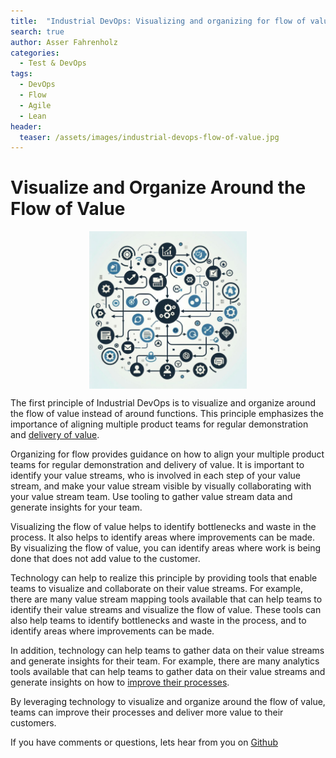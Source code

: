 ```yaml
---
title:  "Industrial DevOps: Visualizing and organizing for flow of value"
search: true
author: Asser Fahrenholz
categories: 
  - Test & DevOps
tags:
  - DevOps
  - Flow
  - Agile  
  - Lean
header:
  teaser: /assets/images/industrial-devops-flow-of-value.jpg
---
```


# Visualize and Organize Around the Flow of Value

<p align="center">
<a href="/assets/images/industrial-devops-flow-of-value.jpg"><img src="/assets/images/industrial-devops-flow-of-value.jpg" width="50%" align="center"></a>
</p>

The first principle of Industrial DevOps is to visualize and organize around the flow of value instead of around functions. This principle emphasizes the importance of aligning multiple product teams for regular demonstration and [delivery of value][1].

Organizing for flow provides guidance on how to align your multiple product teams for regular demonstration and delivery of value. It is important to identify your value streams, who is involved in each step of your value stream, and make your value stream visible by visually collaborating with your value stream team. Use tooling to gather value stream data and generate insights for your team.

Visualizing the flow of value helps to identify bottlenecks and waste in the process. It also helps to identify areas where improvements can be made. By visualizing the flow of value, you can identify areas where work is being done that does not add value to the customer.

Technology can help to realize this principle by providing tools that enable teams to visualize and collaborate on their value streams. For example, there are many value stream mapping tools available that can help teams to identify their value streams and visualize the flow of value. These tools can also help teams to identify bottlenecks and waste in the process, and to identify areas where improvements can be made.

In addition, technology can help teams to gather data on their value streams and generate insights for their team. For example, there are many analytics tools available that can help teams to gather data on their value streams and generate insights on how to [improve their processes][2].

By leveraging technology to visualize and organize around the flow of value, teams can improve their processes and deliver more value to their customers.

If you have comments or questions, lets hear from you on <a href="https://github.com/orgs/thetechcollective/discussions/3">Github</a>

[1]: <https://itrevolution.com/articles/what-is-industrial-devops/> "What is Industrial DevOps"
[2]: <https://itrevolution.com/articles/improve-flow-devops-value-stream/> "Understanding the Work in Our Value Stream and Improving Flow"
